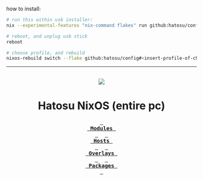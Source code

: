how to install:
```bash
# run this within usb installer:
nix --experimental-features "nix-command flakes" run github:hatosu/config#install

# reboot, and unplug usb stick
reboot

# choose profile, and rebuild
nixos-rebuild switch --flake github:hatosu/config#<insert-profile-of-choice>
```
---
<br />
<div align="center">
<img src="https://github.com/hatosu/config/blob/main/showcase.gif?raw=true" />
</div>

<h1 align="center">Hatosu NixOS (entire pc)</h1>

<div align="center">

**[<kbd> <br> Modules <br> </kbd>](/module/)** 
**[<kbd> <br> Hosts <br> </kbd>](/profile/)** 
**[<kbd> <br> Overlays <br> </kbd>](/overlay/)** 
**[<kbd> <br> Packages <br> </kbd>](/pkgs/)**

</div>
